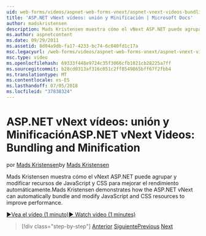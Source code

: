 ```yaml
---
uid: web-forms/videos/aspnet-web-forms-vnext/aspnet-vnext-videos-bundling-and-minification
title: 'ASP.NET vNext vídeos: unión y Minificación | Microsoft Docs'
author: madskristensen
description: Mads Kristensen muestra cómo el vNext ASP.NET puede agrupar y modificar recursos de JavaScript y CSS para mejorar el rendimiento automáticamente.
ms.author: aspnetcontent
ms.date: 09/29/2011
ms.assetid: 8d04a9db-fa17-4233-bc74-6c040fd1c17a
msc.legacyurl: /web-forms/videos/aspnet-web-forms-vnext/aspnet-vnext-videos-bundling-and-minification
msc.type: video
ms.openlocfilehash: 69333f448e9724c35f3066cfb1021cb28225a7ff
ms.sourcegitcommit: b28cd0313af316c051c2ff8549865bff67f2fbb4
ms.translationtype: MT
ms.contentlocale: es-ES
ms.lasthandoff: 07/05/2018
ms.locfileid: "37838324"
---
```

<a name="aspnet-vnext-videos-bundling-and-minification"></a><span data-ttu-id="53a59-103">ASP.NET vNext vídeos: unión y Minificación</span><span class="sxs-lookup"><span data-stu-id="53a59-103">ASP.NET vNext Videos: Bundling and Minification</span></span>
====================
<span data-ttu-id="53a59-104">por [Mads Kristensen](https://github.com/madskristensen)</span><span class="sxs-lookup"><span data-stu-id="53a59-104">by [Mads Kristensen](https://github.com/madskristensen)</span></span>

<span data-ttu-id="53a59-105">Mads Kristensen muestra cómo el vNext ASP.NET puede agrupar y modificar recursos de JavaScript y CSS para mejorar el rendimiento automáticamente.</span><span class="sxs-lookup"><span data-stu-id="53a59-105">Mads Kristensen demonstrates how the ASP.NET vNext can automatically bundle and modify JavaScript and CSS resources to improve performance.</span></span>

[<span data-ttu-id="53a59-106">&#9654;Vea el vídeo (1 minuto)</span><span class="sxs-lookup"><span data-stu-id="53a59-106">&#9654; Watch video (1 minutes)</span></span>](https://channel9.msdn.com/Blogs/ASP-NET-Site-Videos/aspnet-vnext-videos-bundling-and-minification)

> [!div class="step-by-step"]
> <span data-ttu-id="53a59-107">[Anterior](aspnet-45-web-forms-strong-typed-data-controls.md)
> [Siguiente](getting-started-with-the-next-version-of-aspnet.md)</span><span class="sxs-lookup"><span data-stu-id="53a59-107">[Previous](aspnet-45-web-forms-strong-typed-data-controls.md)
[Next](getting-started-with-the-next-version-of-aspnet.md)</span></span>
